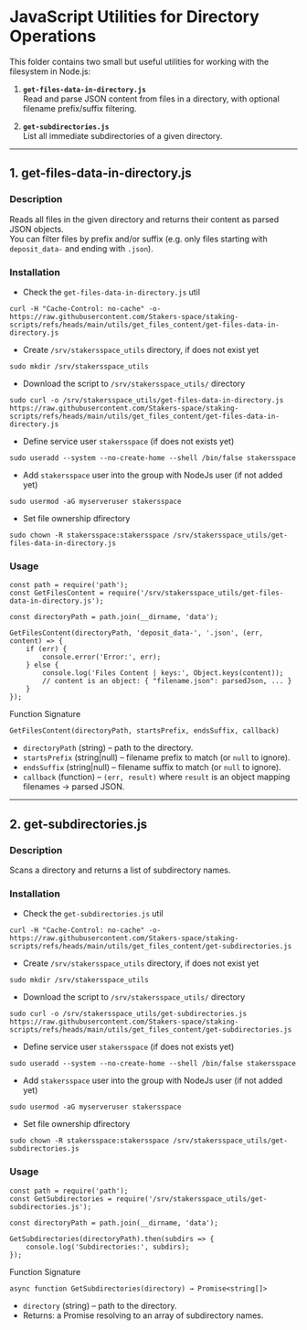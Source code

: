 # JavaScript Utilities for Directory Operations

This folder contains two small but useful utilities for working with the filesystem in Node.js:

1. **`get-files-data-in-directory.js`**  
   Read and parse JSON content from files in a directory, with optional filename prefix/suffix filtering.

2. **`get-subdirectories.js`**  
   List all immediate subdirectories of a given directory.

---
## 1. get-files-data-in-directory.js

### Description
Reads all files in the given directory and returns their content as parsed JSON objects.  
You can filter files by prefix and/or suffix (e.g. only files starting with `deposit_data-` and ending with `.json`).

### Installation
- Check the `get-files-data-in-directory.js` util
```
curl -H "Cache-Control: no-cache" -o- https://raw.githubusercontent.com/Stakers-space/staking-scripts/refs/heads/main/utils/get_files_content/get-files-data-in-directory.js
```
- Create `/srv/stakersspace_utils` directory, if does not exist yet
```
sudo mkdir /srv/stakersspace_utils
```
- Download the script to `/srv/stakersspace_utils/` directory
```
sudo curl -o /srv/stakersspace_utils/get-files-data-in-directory.js https://raw.githubusercontent.com/Stakers-space/staking-scripts/refs/heads/main/utils/get_files_content/get-files-data-in-directory.js
```
- Define service user `stakersspace` (if does not exists yet)
```
sudo useradd --system --no-create-home --shell /bin/false stakersspace
```
- Add `stakersspace` user into the group with NodeJs user (if not added yet)
```
sudo usermod -aG myserveruser stakersspace
```
- Set file ownership dfirectory
```
sudo chown -R stakersspace:stakersspace /srv/stakersspace_utils/get-files-data-in-directory.js
```

### Usage
```
const path = require('path');
const GetFilesContent = require('/srv/stakersspace_utils/get-files-data-in-directory.js');

const directoryPath = path.join(__dirname, 'data');

GetFilesContent(directoryPath, 'deposit_data-', '.json', (err, content) => {
    if (err) {
        console.error('Error:', err);
    } else {
        console.log('Files Content | keys:', Object.keys(content));
        // content is an object: { "filename.json": parsedJson, ... }
    }
});
```
Function Signature
```
GetFilesContent(directoryPath, startsPrefix, endsSuffix, callback)
```
- `directoryPath` (string) – path to the directory.
- `startsPrefix` (string|null) – filename prefix to match (or `null` to ignore).
- `endsSuffix` (string|null) – filename suffix to match (or `null` to ignore).
- `callback` (function) – `(err, result)` where `result` is an object mapping filenames → parsed JSON.


---
## 2. get-subdirectories.js

### Description
Scans a directory and returns a list of subdirectory names.

### Installation
- Check the `get-subdirectories.js` util
```
curl -H "Cache-Control: no-cache" -o- https://raw.githubusercontent.com/Stakers-space/staking-scripts/refs/heads/main/utils/get_files_content/get-subdirectories.js
```
- Create `/srv/stakersspace_utils` directory, if does not exist yet
```
sudo mkdir /srv/stakersspace_utils
```
- Download the script to `/srv/stakersspace_utils/` directory
```
sudo curl -o /srv/stakersspace_utils/get-subdirectories.js https://raw.githubusercontent.com/Stakers-space/staking-scripts/refs/heads/main/utils/get_files_content/get-subdirectories.js
```
- Define service user `stakersspace` (if does not exists yet)
```
sudo useradd --system --no-create-home --shell /bin/false stakersspace
```
- Add `stakersspace` user into the group with NodeJs user (if not added yet)
```
sudo usermod -aG myserveruser stakersspace
```
- Set file ownership dfirectory
```
sudo chown -R stakersspace:stakersspace /srv/stakersspace_utils/get-subdirectories.js
```

### Usage
```
const path = require('path');
const GetSubdirectories = require('/srv/stakersspace_utils/get-subdirectories.js');

const directoryPath = path.join(__dirname, 'data');

GetSubdirectories(directoryPath).then(subdirs => {
    console.log('Subdirectories:', subdirs);
});
```
Function Signature
```
async function GetSubdirectories(directory) → Promise<string[]>
```
- `directory` (string) – path to the directory.
- Returns: a Promise resolving to an array of subdirectory names.